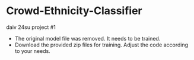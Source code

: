 # Crowd-Ethnicity-Classifier

daiv 24su project #1

- The original model file was removed. It needs to be trained.
- Download the provided zip files for training. Adjust the code according to your needs.
